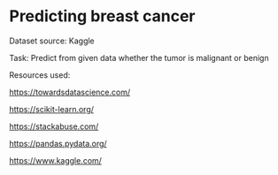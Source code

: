# Predicting breast cancer

Dataset source: Kaggle  

Task: Predict from given data whether the tumor is malignant or benign

Resources used:

https://towardsdatascience.com/

https://scikit-learn.org/

https://stackabuse.com/

https://pandas.pydata.org/

https://www.kaggle.com/
